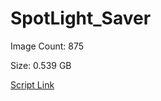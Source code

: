 # SpotLight_Saver

Image Count: 875

Size: 0.539 GB

[Script Link](https://github.com/liuyal/Archive/blob/master/Python/Utilities/Miscellaneous/spotlight_saver.py)